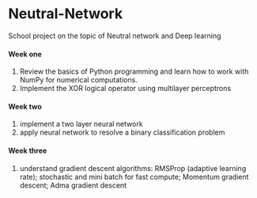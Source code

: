 # Neutral-Network
School project on the topic of Neutral network and Deep learning 
#### Week one
1. Review the basics of Python programming and learn how to work with NumPy for numerical computations.
2. Implement the XOR logical operator using multilayer perceptrons
#### Week two
1. implement a two layer neural network
2. apply neural network to resolve a binary classification problem
#### Week three
1. understand gradient descent algorithms: RMSProp (adaptive learning rate); stochastic and mini batch for fast compute; Momentum gradient descent; Adma gradient descent
